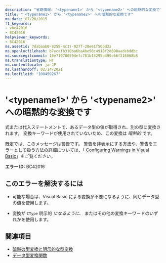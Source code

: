 ```yaml
---
description: "省略情報: '<typename1>' から '<typename2>' への暗黙的な変換です"
title: "'<typename1>' から '<typename2>' への暗黙的な変換です"
ms.date: 07/20/2015
f1_keywords:
- vbc42016
- BC42016
helpviewer_keywords:
- BC42016
ms.assetid: 7dabaab0-8258-4c17-927f-28e61f50bd3a
ms.openlocfilehash: b7ecafb310ba6ba4be50c4918f2d698aadebddbc
ms.sourcegitcommit: 10e719780594efc781b15295e499c66f316068b8
ms.translationtype: HT
ms.contentlocale: ja-JP
ms.lasthandoff: 02/14/2021
ms.locfileid: "100459267"
---
```

# <a name="implicit-conversion-from-typename1-to-typename2"></a>'\<typename1>' から '\<typename2>' への暗黙的な変換です

式または代入ステートメントで、あるデータ型の値が取得され、別の型に変換されます。 変換キーワードが使用されていないため、この変換は *暗黙的* です。  
  
 既定では、このメッセージは警告です。 警告を非表示にする方法や、警告をエラーとして扱う方法の詳細については、「 [Configuring Warnings in Visual Basic](/visualstudio/ide/configuring-warnings-in-visual-basic)」をご覧ください。  
  
 **エラー ID:** BC42016  
  
## <a name="to-correct-this-error"></a>このエラーを解決するには  
  
- 可能な場合は、Visual Basic による変換が不要になるように、同じデータ型の値を使用します。  
  
- 変換が `CType` 明示的 *になるように、* またはその他の変換キーワードのいずれかを使用します。  
  
## <a name="see-also"></a>関連項目

- [暗黙の型変換と明示的な型変換](../programming-guide/language-features/data-types/implicit-and-explicit-conversions.md)
- [データ型変換関数](../language-reference/functions/type-conversion-functions.md)
